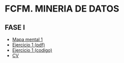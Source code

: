 # FCFM. MINERIA DE DATOS
## FASE I

- [Mapa mental 1](https://github.com/AlisonRoldan13/MineriaDeDatos/blob/master/MapaMental_1_1806488.pdf)
- [Ejercicio 1 (pdf)](https://github.com/AlisonRoldan13/MineriaDeDatos/blob/master/Ejercicios1_Equipo7_Gpo002.pdf)
- [Ejercicio 1 (codigo)](https://github.com/AlisonRoldan13/MineriaDeDatos/blob/master/Ejercicios1_Equipo%207_Gpo002.ipynb)
- [CV](https://github.com/AlisonRoldan13/MineriaDeDatos/blob/master/CV.pdf)
